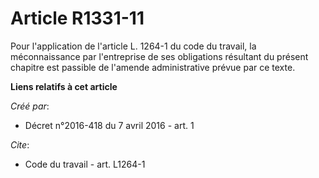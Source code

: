 # Article R1331-11

Pour l'application de l'article L. 1264-1 du code du travail, la méconnaissance par l'entreprise de ses obligations résultant
du présent chapitre est passible de l'amende administrative prévue par ce texte.

**Liens relatifs à cet article**

_Créé par_:

  - Décret n°2016-418 du 7 avril 2016 - art. 1

_Cite_:

  - Code du travail - art. L1264-1
